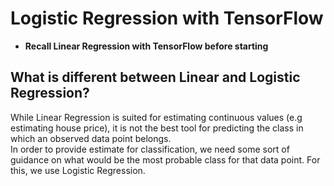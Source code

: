 # Logistic Regression with TensorFlow

- **Recall Linear Regression with TensorFlow before starting**

## What is different between Linear and Logistic Regression?
While Linear Regression is suited for estimating continuous values (e.g estimating house price), it is not the best tool for predicting the class in which an observed data point belongs.  
In order to provide estimate for classification, we need some sort of guidance on what would be the most probable class for that data point. For this, we use Logistic Regression.
